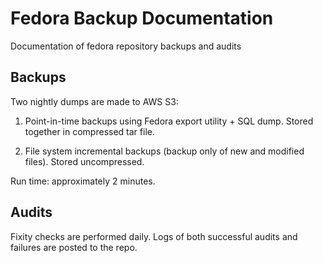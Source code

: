 # Fedora Backup Documentation
Documentation of fedora repository backups and audits

## Backups
Two nightly dumps are made to AWS S3:

1. Point-in-time backups using Fedora export utility + SQL dump. Stored together in compressed tar file.

2. File system incremental backups (backup only of new and modified files). Stored uncompressed.

Run time: approximately 2 minutes.

## Audits
Fixity checks are performed daily.  Logs of both successful audits and failures are posted to the repo.
